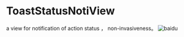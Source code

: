 # ToastStatusNotiView
a view for notification of action status ， non-invasiveness。
![baidu](http://www.baidu.com/img/bdlogo.gif "百度logo")  
